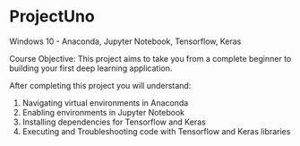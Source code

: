 # ProjectUno
Windows 10 - Anaconda, Jupyter Notebook, Tensorflow, Keras 

Course Objective:
This project aims to take you from a complete beginner to building your first deep learning application. 

After completing this project you will understand: 

1. Navigating virtual environments in Anaconda 
2. Enabling environments in Jupyter Notebook 
3. Installing dependencies for Tensorflow and Keras
4. Executing and Troubleshooting code with Tensorflow and Keras libraries

